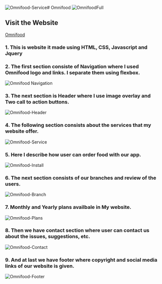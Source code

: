 ![Omnifood-Service](https://github.com/HarshDubey1011/RestaurantWebsiteFrontend/assets/64142529/9c17cfd8-3f81-4062-bf39-0161d6754e29)# Omnifood
![OmnifoodFull](https://github.com/HarshDubey1011/RestaurantWebsiteFrontend/assets/64142529/ba5a8a0d-3f92-4ef9-a477-81d99b5bde49 'Full Omnifood Website')
## Visit the Website
[Omnifood]('https://effervescent-torte-454e6a.netlify.app')

### 1. This is website it made using HTML, CSS, Javascript and Jquery
### 2. The first section consiste of Navigation where I used Omnifood logo and links. I separate them using flexbox.
![Omnifood Navigation](https://github.com/HarshDubey1011/RestaurantWebsiteFrontend/assets/64142529/aa7b95a4-3118-4a55-bfd9-72fcf0c24590 'Navbar of Omnifood')
### 3. The next section is Header where I use image overlay and Two call to action buttons.
![Omnifood-Header](https://github.com/HarshDubey1011/RestaurantWebsiteFrontend/assets/64142529/9030940d-4fe0-4a07-bb05-cb1aec150d14 'Header Omnifood')
### 4. The following section consists about the services that my website offer. 
![Omnifood-Service](https://github.com/HarshDubey1011/RestaurantWebsiteFrontend/assets/64142529/6d188f00-d13d-4678-91e9-0d5a94df9f16 'Services our website offer')
### 5. Here I describe how user can order food with our app.
![Omnifood-Install](https://github.com/HarshDubey1011/RestaurantWebsiteFrontend/assets/64142529/15be47c1-9aa0-47e6-abad-c29b7a944ad3 'How to order food')
### 6. The next section consists of our branches and review of the users.
![Omnifood-Branch](https://github.com/HarshDubey1011/RestaurantWebsiteFrontend/assets/64142529/b169771e-b8f1-4db8-9501-e756634fbf30 'Branches and Reviews of the user')
### 7. Monthly and Yearly plans availbale in My website.
![Omnifood-Plans](https://github.com/HarshDubey1011/RestaurantWebsiteFrontend/assets/64142529/d824e198-4adf-4ed9-b833-aeafa38bb05c 'Plans available')
### 8. Then we have contact section where user can contact us about the issues, suggestions, etc.
![Omnifood-Contact](https://github.com/HarshDubey1011/RestaurantWebsiteFrontend/assets/64142529/aff62aa9-b67c-41c6-b33b-1bea30fe40ec '
Contact Section')
### 9. And at last we have footer where copyright and social media links of our website is given.
![Omnifood-Footer](https://github.com/HarshDubey1011/RestaurantWebsiteFrontend/assets/64142529/d74e9d83-385b-414a-8011-7453b6cbacb5 'Footer Section')

